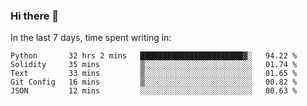 ### Hi there 👋

In the last 7 days, time spent writing in:

<!--START_SECTION:waka-->
```text
Python       32 hrs 2 mins   ███████████████████████▓░   94.22 % 
Solidity     35 mins         ▒░░░░░░░░░░░░░░░░░░░░░░░░   01.74 % 
Text         33 mins         ▒░░░░░░░░░░░░░░░░░░░░░░░░   01.65 % 
Git Config   16 mins         ▒░░░░░░░░░░░░░░░░░░░░░░░░   00.82 % 
JSON         12 mins         ░░░░░░░░░░░░░░░░░░░░░░░░░   00.63 % 
```
<!--END_SECTION:waka-->
<!--
**jimtje/jimtje** is a ✨ _special_ ✨ repository because its `README.md` (this file) appears on your GitHub profile.


Here are some ideas to get you started:

- 🔭 I’m currently working on ...
- 🌱 I’m currently learning ...
- 👯 I’m looking to collaborate on ...
- 🤔 I’m looking for help with ...
- 💬 Ask me about ...
- 📫 How to reach me: ...
- 😄 Pronouns: ...
- ⚡ Fun fact: ...
-->
